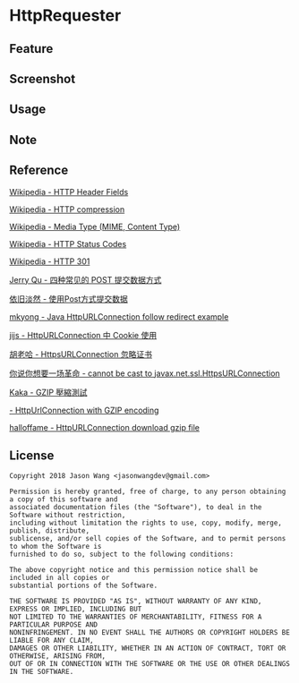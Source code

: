 # HttpRequester

## Feature

## Screenshot

## Usage

## Note

## Reference
[Wikipedia - HTTP Header Fields](https://en.wikipedia.org/wiki/List_of_HTTP_header_fields)

[Wikipedia - HTTP compression](https://en.wikipedia.org/wiki/HTTP_compression)

[Wikipedia - Media Type (MIME, Content Type)](https://en.wikipedia.org/wiki/Media_type)

[Wikipedia - HTTP Status Codes](https://en.wikipedia.org/wiki/List_of_HTTP_status_codes)

[Wikipedia - HTTP 301](https://en.wikipedia.org/wiki/HTTP_301)

[Jerry Qu - 四种常见的 POST 提交数据方式](https://imququ.com/post/four-ways-to-post-data-in-http.html)

[依旧淡然 - 使用Post方式提交数据](https://www.cnblogs.com/menlsh/archive/2013/05/22/3091983.html)

[mkyong - Java HttpURLConnection follow redirect example](https://www.mkyong.com/java/java-httpurlconnection-follow-redirect-example/)

[jijs - HttpURLConnection 中 Cookie 使用](https://www.jianshu.com/p/7a18524f1bfa)

[胡老哈 - HttpsURLConnection 忽略证书](https://blog.csdn.net/a102111/article/details/44311059)

[你说你想要一场革命 - cannot be cast to javax.net.ssl.HttpsURLConnection](https://www.jianshu.com/p/f1b55c07d331)

[Kaka - GZIP 壓縮測試](http://www.webkaka.com/blog/archives/compression-gzip-for-bmp-images.html)

[ - HttpUrlConnection with GZIP encoding](http://www.rgagnon.com/javadetails/java-HttpUrlConnection-with-GZIP-encoding.html)

[halloffame - HttpURLConnection download gzip file](http://zhuwx.iteye.com/blog/2363387)

## License

    Copyright 2018 Jason Wang <jasonwangdev@gmail.com>

    Permission is hereby granted, free of charge, to any person obtaining a copy of this software and 
    associated documentation files (the "Software"), to deal in the Software without restriction, 
    including without limitation the rights to use, copy, modify, merge, publish, distribute, 
    sublicense, and/or sell copies of the Software, and to permit persons to whom the Software is 
    furnished to do so, subject to the following conditions:

    The above copyright notice and this permission notice shall be included in all copies or 
    substantial portions of the Software.

    THE SOFTWARE IS PROVIDED "AS IS", WITHOUT WARRANTY OF ANY KIND, EXPRESS OR IMPLIED, INCLUDING BUT 
    NOT LIMITED TO THE WARRANTIES OF MERCHANTABILITY, FITNESS FOR A PARTICULAR PURPOSE AND 
    NONINFRINGEMENT. IN NO EVENT SHALL THE AUTHORS OR COPYRIGHT HOLDERS BE LIABLE FOR ANY CLAIM, 
    DAMAGES OR OTHER LIABILITY, WHETHER IN AN ACTION OF CONTRACT, TORT OR OTHERWISE, ARISING FROM, 
    OUT OF OR IN CONNECTION WITH THE SOFTWARE OR THE USE OR OTHER DEALINGS IN THE SOFTWARE.
